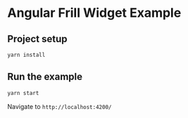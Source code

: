 # Angular Frill Widget Example

## Project setup

```bash
yarn install
```

## Run the example

```bash
yarn start
```

Navigate to `http://localhost:4200/`
